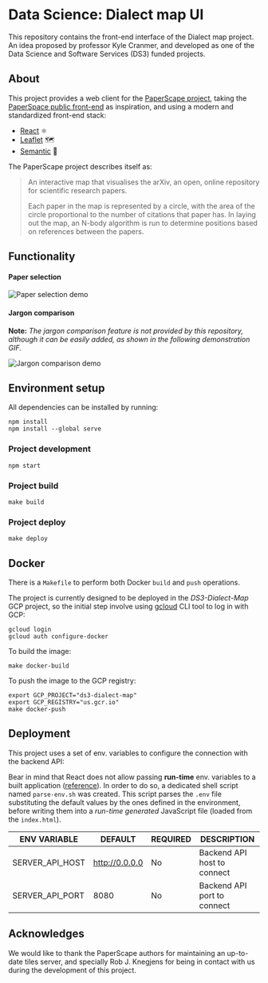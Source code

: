 # Data Science: Dialect map UI

This repository contains the front-end interface of the Dialect map project.
An idea proposed by professor Kyle Cranmer, and developed as one of
the Data Science and Software Services (DS3) funded projects.


## About

This project provides a web client for the [PaperScape project][paperscape-blog],
taking the [PaperSpace public front-end][paperscape-ui] as inspiration, and using a modern 
and standardized front-end stack:

- [React][react-webpage] ⚛️
- [Leaflet][leaflet-webpage] 🗺️
- [Semantic][semantic-webpage] 🎨

The PaperScape project describes itself as:

> An interactive map that visualises the arXiv, an open, online repository for scientific research papers.
>
> Each paper in the map is represented by a circle, with the area of the circle proportional
> to the number of citations that paper has. In laying out the map, an N-body algorithm is run
> to determine positions based on references between the papers.


## Functionality

#### Paper selection
![Paper selection demo](resources/selection_demo.gif)

#### Jargon comparison

**Note:** _The jargon comparison feature is not provided by this repository,
although it can be easily added, as shown in the following demonstration GIF._

![Jargon comparison demo](resources/jargon_demo.gif)


## Environment setup
All dependencies can be installed by running:
```shell script
npm install
npm install --global serve
```

### Project development
```shell script
npm start
```

### Project build
```shell script
make build
```

### Project deploy
```shell script
make deploy
```


## Docker
There is a `Makefile` to perform both Docker `build` and `push` operations.

The project is currently designed to be deployed in the _DS3-Dialect-Map_ GCP project,
so the initial step involve using [gcloud][gcloud-cli-setup] CLI tool to log in with GCP:

```shell script
gcloud login
gcloud auth configure-docker
```

To build the image:

```shell script
make docker-build
```

To push the image to the GCP registry:

```shell script
export GCP_PROJECT="ds3-dialect-map"
export GCP_REGISTRY="us.gcr.io"
make docker-push
```


## Deployment
This project uses a set of env. variables to configure the connection with the backend API:

Bear in mind that React does not allow passing **run-time** env. variables to a built application
([reference][react-env-docs]). In order to do so, a dedicated shell script named `parse-env.sh` was created.
This script parses the `.env` file substituting the default values by the ones defined in the environment,
before writing them into a _run-time generated_ JavaScript file (loaded from the `index.html`).

| ENV VARIABLE             | DEFAULT            | REQUIRED | DESCRIPTION                                   |
|--------------------------|--------------------|----------|-----------------------------------------------|
| SERVER_API_HOST          | http://0.0.0.0     | No       | Backend API host to connect                   |
| SERVER_API_PORT          | 8080               | No       | Backend API port to connect                   |


## Acknowledges

We would like to thank the PaperScape authors for maintaining an up-to-date tiles server,
and specially Rob J. Knegjens for being in contact with us during the development of this project.


[leaflet-webpage]: https://leafletjs.com/
[gcloud-cli-setup]: https://cloud.google.com/sdk/docs/install
[paperscape-blog]: https://blog.paperscape.org/
[paperscape-ui]: https://github.com/paperscape/paperscape-mapclient
[react-env-docs]: https://create-react-app.dev/docs/adding-custom-environment-variables/
[react-webpage]: https://reactjs.org/
[semantic-webpage]: https://react.semantic-ui.com/

